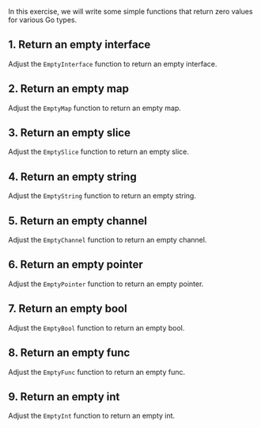 In this exercise, we will write some simple functions that return zero values for various Go types.

## 1. Return an empty interface

Adjust the `EmptyInterface` function to return an empty interface.

## 2. Return an empty map

Adjust the `EmptyMap` function to return an empty map.

## 3. Return an empty slice

Adjust the `EmptySlice` function to return an empty slice.

## 4. Return an empty string

Adjust the `EmptyString` function to return an empty string.

## 5. Return an empty channel

Adjust the `EmptyChannel` function to return an empty channel.

## 6. Return an empty pointer

Adjust the `EmptyPointer` function to return an empty pointer.

## 7. Return an empty bool

Adjust the `EmptyBool` function to return an empty bool.

## 8. Return an empty func

Adjust the `EmptyFunc` function to return an empty func.

## 9. Return an empty int

Adjust the `EmptyInt` function to return an empty int.
